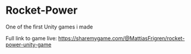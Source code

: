 # Rocket-Power

One of the first Unity games i made

Full link to game live: https://sharemygame.com/@MattiasFrigren/rocket-power-unity-game
